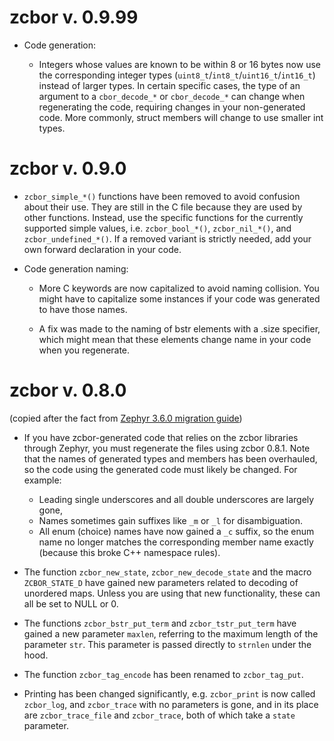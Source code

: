 # zcbor v. 0.9.99

* Code generation:

  * Integers whose values are known to be within 8 or 16 bytes now use the corresponding integer types (`uint8_t`/`int8_t`/`uint16_t`/`int16_t`) instead of larger types.
    In certain specific cases, the type of an argument to a `cbor_decode_*` or `cbor_decode_*` can change when regenerating the code, requiring changes in your non-generated code.
    More commonly, struct members will change to use smaller int types.


# zcbor v. 0.9.0

* `zcbor_simple_*()` functions have been removed to avoid confusion about their use.
  They are still in the C file because they are used by other functions.
  Instead, use the specific functions for the currently supported simple values, i.e.
  `zcbor_bool_*()`, `zcbor_nil_*()`, and `zcbor_undefined_*()`.
  If a removed variant is strictly needed, add your own forward declaration in your code.

* Code generation naming:

  * More C keywords are now capitalized to avoid naming collision.
    You might have to capitalize some instances if your code was generated to have those names.

  * A fix was made to the naming of bstr elements with a .size specifier, which might mean that these elements change name in your code when you regenerate.


# zcbor v. 0.8.0

(copied after the fact from [Zephyr 3.6.0 migration guide](https://github.com/zephyrproject-rtos/zephyr/blob/v3.6.0/doc/releases/migration-guide-3.6.rst))

* If you have zcbor-generated code that relies on the zcbor libraries through Zephyr, you must
  regenerate the files using zcbor 0.8.1. Note that the names of generated types and members has
  been overhauled, so the code using the generated code must likely be changed.
  For example:

  * Leading single underscores and all double underscores are largely gone,
  * Names sometimes gain suffixes like ``_m`` or ``_l`` for disambiguation.
  * All enum (choice) names have now gained a ``_c`` suffix, so the enum name no longer matches
    the corresponding member name exactly (because this broke C++ namespace rules).

* The function `zcbor_new_state`, `zcbor_new_decode_state` and the macro
  `ZCBOR_STATE_D` have gained new parameters related to decoding of unordered maps.
  Unless you are using that new functionality, these can all be set to NULL or 0.

* The functions `zcbor_bstr_put_term` and `zcbor_tstr_put_term` have gained a new
  parameter ``maxlen``, referring to the maximum length of the parameter ``str``.
  This parameter is passed directly to `strnlen` under the hood.

* The function `zcbor_tag_encode` has been renamed to `zcbor_tag_put`.

* Printing has been changed significantly, e.g. `zcbor_print` is now called
  `zcbor_log`, and `zcbor_trace` with no parameters is gone, and in its place are
  `zcbor_trace_file` and `zcbor_trace`, both of which take a ``state`` parameter.
